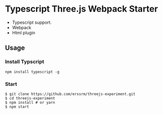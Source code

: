 # Typescript Three.js Webpack Starter

- Typescript support.
- Webpack
- Html plugin

## Usage

### Install Typscript

```
npm install typescript -g
```

### Start

```
$ git clone https://github.com/erssrm/threejs-experiment.git
$ cd threejs-experiment
$ npm install # or yarn
$ npm start
```